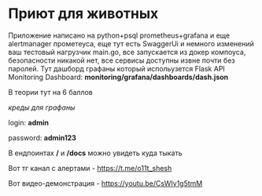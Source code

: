 # Приют для животных
Приложение написано на python+psql prometheus+grafana и еще alertmanager прометеуса, еще тут есть SwaggerUi и немного изменений ваш тестовый нагрузчик main.go, все запускается из докер компоуса, безопасности никакой нет, все сервисы доступны извне почти без паролей. Тут дашборд графаны который испольузется Flask API Monitoring Dashboard: **monitoring/grafana/dashboards/dash.json**


В теории тут на 6 баллов

*креды для графаны*


login: **admin** 


password: **admin123**


В ендпоинтах **/** и **/docs** можно увидеть куда тыкать


Вот тг канал с алертами - https://t.me/o11t_shesh


Вот видео-демонстрация - https://youtu.be/CsWIy1g5tmM




